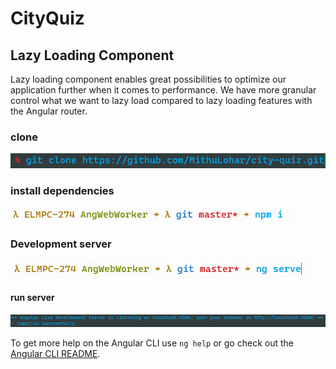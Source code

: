# CityQuiz

## Lazy Loading Component

Lazy loading component enables great possibilities to optimize our application further when it comes to performance. We have more granular control what we want to lazy load compared to lazy loading features with the Angular router.

### clone

![clone ](/city-quiz-clone.png)

### install dependencies

![install ](/npmI.png)

### Development server

![ serve ](/serve.png)

#### run server

![ serve ](/localhost.png)

To get more help on the Angular CLI use `ng help` or go check out the [Angular CLI README](https://github.com/angular/angular-cli/blob/master/README.md).
